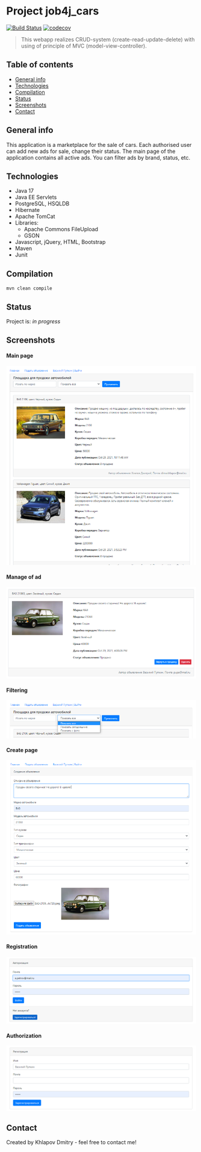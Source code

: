 # Project job4j_cars
[![Build Status](https://app.travis-ci.com/EDGE775/job4j_cars.svg?branch=master)](https://app.travis-ci.com/EDGE775/job4j_cars)
[![codecov](https://codecov.io/gh/EDGE775/job4j_cars/branch/master/graph/badge.svg?token=ZA982DWQHI)](https://codecov.io/gh/EDGE775/job4j_cars)

> This webapp realizes CRUD-system (create-read-update-delete) with using of principle of MVC (model-view-controller).

## Table of contents
* [General info](#general-info)
* [Technologies](#technologies)
* [Compilation](#compilation)
* [Status](#status)
* [Screenshots](#screenshots)
* [Contact](#contact)

## General info
This application is a marketplace for the sale of cars. 
Each authorised user can add new ads for sale, change their status. 
The main page of the application contains all active ads.
You can filter ads by brand, status, etc.

## Technologies
* Java 17
* Java EE Servlets
* PostgreSQL, HSQLDB
* Hibernate
* Apache TomCat
* Libraries:
    - Apache Commons FileUpload
    - GSON
* Javascript, jQuery, HTML, Bootstrap
* Maven
* Junit

## Compilation
```
mvn clean compile
```

## Status
Project is: _in progress_

## Screenshots
#### Main page
![ScreenShot](images/Image1.png)
#### Manage of ad
![ScreenShot](images/Image3.png)
#### Filtering
![ScreenShot](images/Image5.png)
#### Create page
![ScreenShot](images/Image4.png)
#### Registration
![ScreenShot](images/Image6.png)
#### Authorization
![ScreenShot](images/Image7.png)

## Contact
Created by Khlapov Dmitry - feel free to contact me!
